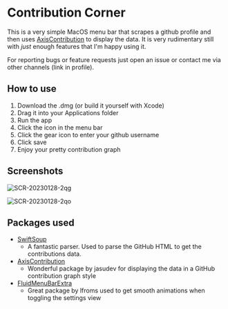# Contribution Corner
This is a very simple MacOS menu bar that scrapes a github profile and then uses [AxisContribution]() to display the data.
It is very rudimentary still with *just* enough features that I'm happy using it.

For reporting bugs or feature requests just open an issue or contact me via other channels (link in profile).

## How to use
1. Download the .dmg (or build it yourself with Xcode)
2. Drag it into your Applications folder
4. Run the app
5. Click the icon in the menu bar
6. Click the gear icon to enter your github username
7. Click save
8. Enjoy your pretty contribution graph

## Screenshots

![SCR-20230128-2qg](https://user-images.githubusercontent.com/31478985/215233711-30df2bbb-bae4-43ac-87c2-abfa919cd67a.png)

![SCR-20230128-2qo](https://user-images.githubusercontent.com/31478985/215233723-9bd58d34-6fbc-4275-81f5-54a731ed238d.png)


## Packages used
* [SwiftSoup ](https://github.com/scinfu/SwiftSoup)
  - A fantastic parser. Used to parse the GitHub HTML to get the contributions data.
* [AxisContribution](https://github.com/jasudev/AxisContribution)
  - Wonderful package by jasudev for displaying the data in a GitHub contribution graph style
* [FluidMenuBarExtra](https://github.com/lfroms/fluid-menu-bar-extra)
  - Great package by lfroms used to get smooth animations when toggling the settings view
